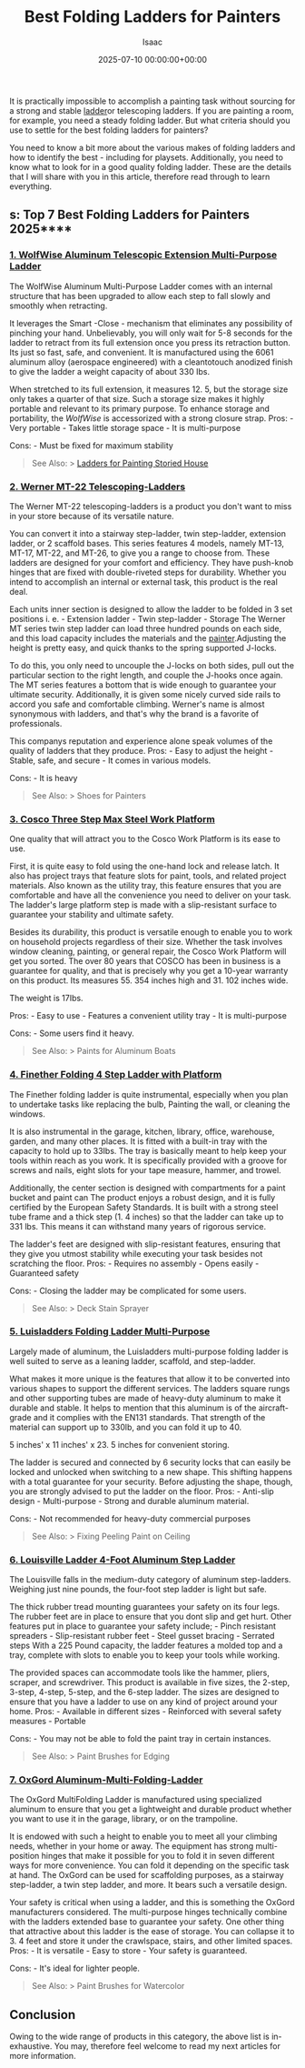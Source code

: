 ﻿---
title: Best Folding Ladders for Painters
description: It is practically impossible to accomplish a painting task without sourcing for a strong and stable ladder or telescoping ladders . If you are painting a...
slug: /best-folding-ladders-for-painters/
date: 2025-07-10 00:00:00+00:00
lastmod: 2025-07-10 00:00:00+03:00
author: Isaac
categories:
- Paint
tags:
- paint
- ladder
- painter
layout: post
---

It is practically impossible to accomplish a painting task without sourcing for a strong and stable [ladder](https://pestpolicy.com/best-ladder-for-painting-2-story-house/)or telescoping ladders. If you are painting a room, for example, you need a steady folding ladder. But what criteria should you use to settle for the best folding ladders for painters?

You need to know a bit more about the various makes of folding ladders and how to identify the best - including for playsets. Additionally, you need to know what to look for in a good quality folding ladder. These are the details that I will share with you in this article, therefore read through to learn everything.

##  s: Top 7 Best Folding Ladders for Painters 2025****

###  [1. WolfWise Aluminum Telescopic Extension Multi-Purpose Ladder](https://www.amazon.com/dp/B01B2OFNHM/?tag=p-policy-20)

The WolfWise Aluminum Multi-Purpose Ladder comes with an internal structure that has been upgraded to allow each step to fall slowly and smoothly when retracting.

It leverages the Smart -Close - mechanism that eliminates any possibility of pinching your hand. Unbelievably, you will only wait for 5-8 seconds for the ladder to retract from its full extension once you press its retraction button. Its just so fast, safe, and convenient. It is manufactured using the 6061 aluminum alloy (aerospace engineered) with a cleantotouch anodized finish to give the ladder a weight capacity of about 330 Ibs.

When stretched to its full extension, it measures 12. 5, but the storage size only takes a quarter of that size. Such a storage size makes it highly portable and relevant to its primary purpose. To enhance storage and portability, the *WolfWise* is accessorized with a strong closure strap. Pros: - Very portable - Takes little storage space - It is multi-purpose

Cons: - Must be fixed for maximum stability

> See Also: > [Ladders for Painting Storied House](https://pestpolicy.com/best-ladder-for-painting-2-story-house/)

###  [2. Werner MT-22 Telescoping-Ladders](https://www.amazon.com/dp/B0000VYDHU/?tag=p-policy-20)

The Werner MT-22 telescoping-ladders is a product you don't want to miss in your store because of its versatile nature.

You can convert it into a stairway step-ladder, twin step-ladder, extension ladder, or 2 scaffold bases. This series features 4 models, namely MT-13, MT-17, MT-22, and MT-26, to give you a range to choose from. These ladders are designed for your comfort and efficiency. They have push-knob hinges that are fixed with double-riveted steps for durability. Whether you intend to accomplish an internal or external task, this product is the real deal.

Each units inner section is designed to allow the ladder to be folded in 3 set positions i. e. - Extension ladder - Twin step-ladder - Storage The Werner MT series twin step ladder can load three hundred pounds on each side, and this load capacity includes the materials and the [painter](https://pestpolicy.com/best-painters-tape-for-textured-walls/).Adjusting the height is pretty easy, and quick thanks to the spring supported J-locks.

To do this, you only need to uncouple the J-locks on both sides, pull out the particular section to the right length, and couple the J-hooks once again. The MT series features a bottom that is wide enough to guarantee your ultimate security. Additionally, it is given some nicely curved side rails to accord you safe and comfortable climbing. Werner's name is almost synonymous with ladders, and that's why the brand is a favorite of professionals.

This companys reputation and experience alone speak volumes of the quality of ladders that they produce. Pros: - Easy to adjust the height - Stable, safe, and secure - It comes in various models.

Cons: - It is heavy

> See Also: > Shoes for Painters

###  [3. Cosco Three Step Max Steel Work Platform](https://www.amazon.com/dp/B002DPVATU/?tag=p-policy-20)

One quality that will attract you to the Cosco Work Platform is its ease to use.

First, it is quite easy to fold using the one-hand lock and release latch. It also has project trays that feature slots for paint, tools, and related project materials. Also known as the utility tray, this feature ensures that you are comfortable and have all the convenience you need to deliver on your task. The ladder's large platform step is made with a slip-resistant surface to guarantee your stability and ultimate safety.

Besides its durability, this product is versatile enough to enable you to work on household projects regardless of their size. Whether the task involves window cleaning, painting, or general repair, the Cosco Work Platform will get you sorted. The over 80 years that COSCO has been in business is a guarantee for quality, and that is precisely why you get a 10-year warranty on this product. Its measures 55. 354 inches high and 31. 102 inches wide.

The weight is 17Ibs.

Pros: - Easy to use - Features a convenient utility tray - It is multi-purpose

Cons: - Some users find it heavy.

> See Also: > Paints for Aluminum Boats

###  [4. Finether Folding 4 Step Ladder with Platform](https://www.amazon.com/dp/B077YJK1SZ/?tag=p-policy-20)

The Finether folding ladder is quite instrumental, especially when you plan to undertake tasks like replacing the bulb, Painting the wall, or cleaning the windows.

It is also instrumental in the garage, kitchen, library, office, warehouse, garden, and many other places. It is fitted with a built-in tray with the capacity to hold up to 33Ibs. The tray is basically meant to help keep your tools within reach as you work. It is specifically provided with a groove for screws and nails, eight slots for your tape measure, hammer, and trowel.

Additionally, the center section is designed with compartments for a paint bucket and paint can The product enjoys a robust design, and it is fully certified by the European Safety Standards. It is built with a strong steel tube frame and a thick step (1. 4 inches) so that the ladder can take up to 331 lbs. This means it can withstand many years of rigorous service.

The ladder's feet are designed with slip-resistant features, ensuring that they give you utmost stability while executing your task besides not scratching the floor. Pros: - Requires no assembly - Opens easily - Guaranteed safety

Cons: - Closing the ladder may be complicated for some users.

> See Also: > Deck Stain Sprayer

###  [5. Luisladders Folding Ladder Multi-Purpose](https://www.amazon.com/dp/B0748C21TW/?tag=p-policy-20)

Largely made of aluminum, the Luisladders multi-purpose folding ladder is well suited to serve as a leaning ladder, scaffold, and step-ladder.

What makes it more unique is the features that allow it to be converted into various shapes to support the different services. The ladders square rungs and other supporting tubes are made of heavy-duty aluminum to make it durable and stable. It helps to mention that this aluminum is of the aircraft-grade and it complies with the EN131 standards. That strength of the material can support up to 330lb, and you can fold it up to 40.

5 inches' x 11 inches' x 23. 5 inches for convenient storing.

The ladder is secured and connected by 6 security locks that can easily be locked and unlocked when switching to a new shape. This shifting happens with a total guarantee for your security. Before adjusting the shape, though, you are strongly advised to put the ladder on the floor. Pros: - Anti-slip design - Multi-purpose - Strong and durable aluminum material.

Cons: - Not recommended for heavy-duty commercial purposes

> See Also: > Fixing Peeling Paint on Ceiling

###  [6. Louisville Ladder 4-Foot Aluminum Step Ladder](https://www.amazon.com/dp/B003OYJB5Y/?tag=p-policy-20)

The Louisville falls in the medium-duty category of aluminum step-ladders. Weighing just nine pounds, the four-foot step ladder is light but safe.

The thick rubber tread mounting guarantees your safety on its four legs. The rubber feet are in place to ensure that you dont slip and get hurt. Other features put in place to guarantee your safety include; - Pinch resistant spreaders - Slip-resistant rubber feet - Steel gusset bracing - Serrated steps With a 225 Pound capacity, the ladder features a molded top and a tray, complete with slots to enable you to keep your tools while working.

The provided spaces can accommodate tools like the hammer, pliers, scraper, and screwdriver. This product is available in five sizes, the 2-step, 3-step, 4-step, 5-step, and the 6-step ladder. The sizes are designed to ensure that you have a ladder to use on any kind of project around your home. Pros: - Available in different sizes - Reinforced with several safety measures - Portable

Cons: - You may not be able to fold the paint tray in certain instances.

> See Also: > Paint Brushes for Edging

###  [7. OxGord Aluminum-Multi-Folding-Ladder](https://www.amazon.com/dp/B01JY9QAPQ/?tag=p-policy-20)

The OxGord MultiFolding Ladder is manufactured using specialized aluminum to ensure that you get a lightweight and durable product whether you want to use it in the garage, library, or on the trampoline.

It is endowed with such a height to enable you to meet all your climbing needs, whether in your home or away. The equipment has strong multi-position hinges that make it possible for you to fold it in seven different ways for more convenience. You can fold it depending on the specific task at hand. The OxGord can be used for scaffolding purposes, as a stairway step-ladder, a twin step ladder, and more. It bears such a versatile design.

Your safety is critical when using a ladder, and this is something the OxGord manufacturers considered. The multi-purpose hinges technically combine with the ladders extended base to guarantee your safety. One other thing that attractive about this ladder is the ease of storage. You can collapse it to 3. 4 feet and store it under the crawlspace, stairs, and other limited spaces. Pros: - It is versatile - Easy to store - Your safety is guaranteed.

Cons: - It's ideal for lighter people.

> See Also: > Paint Brushes for Watercolor

##  Conclusion

Owing to the wide range of products in this category, the above list is in-exhaustive. You may, therefore feel welcome to read my next articles for more information.

